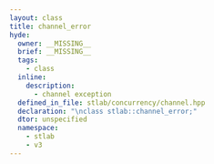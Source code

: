 ```yaml
---
layout: class
title: channel_error
hyde:
  owner: __MISSING__
  brief: __MISSING__
  tags:
    - class
  inline:
    description:
      - channel exception
  defined_in_file: stlab/concurrency/channel.hpp
  declaration: "\nclass stlab::channel_error;"
  dtor: unspecified
  namespace:
    - stlab
    - v3
---
```

